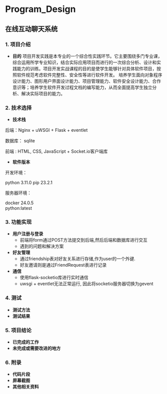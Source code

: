 # Program_Design

## 在线互动聊天系统

### 1. 项目介绍

* **目的**
  项目开发实践是本专业的一个综合性实践环节。它主要围绕多门专业课，综合运用所学专业知识，结合实际应用项目而进行的一次综合分析、设计和实践能力的训练。项目开发实战课程的目的是使学生能够针对具体软件项目，按照软件规范考虑软件完整性、安全性等进行软件开发。
  培养学生面向对象程序设计能力、图形用户界面设计能力、项目管理能力、软件安全设计能力、合作意识等；培养学生软件开发过程文档的编写能力，从而全面提高学生独立分析、解决实际项目的能力。

### 2. 技术选择

* **技术栈**

后端：Nginx + uWSGI + Flask + eventlet

数据库： sqlite

前端 : HTML, CSS, JavaScript + Socket.io客户端库

* **软件版本**

开发环境：

python 3.11.0
pip 23.2.1


服务器环境：

docker 24.0.5  
python:latest

### 3. 功能实现

* **用户注册与登录**
  * 前端将form通过POST方法提交到后端,然后后端和数据库进行交互
  * 遇到的问题和解决方案
* **好友管理**
  * 通过friendship表对好友关系进行存储,作为user的一个外键.
  * 好友邀请则是通过FriendRequest表进行记录
* **通信**
  * 使用flask-socketio库进行实时通信
  * uwsgi + eventlet无法正常运行, 因此将socketio服务器切换为gevent

### 4. 测试

* **测试方法**
* **测试结果**

### 5. 项目结论

* **已完成的工作**
* **未完成或需要改进的地方**

### 6. 附录

* **代码片段**
* **屏幕截图**
* **其他相关资料**
